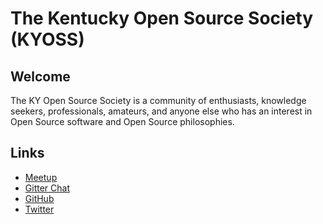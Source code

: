 # The Kentucky Open Source Society (KYOSS)

## Welcome

The KY Open Source Society is a community of enthusiasts, knowledge seekers, professionals, amateurs, and anyone else who
has an interest in Open Source software and Open Source philosophies.

## Links

* [Meetup](https://www.meetup.com/LouisvilleOpenSourceProgramming/)
* [Gitter Chat](https://gitter.im/KYOSS/community)
* [GitHub](https://github.com/KYOSS/)
* [Twitter](https://twitter.com/kyossorg)
